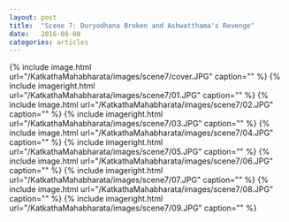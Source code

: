 ```yaml
---
layout: post
title:  "Scene 7: Duryodhana Broken and Ashwatthama's Revenge"
date:   2016-08-08
categories: articles
---
```


{% include image.html url="/KatkathaMahabharata/images/scene7/cover.JPG" caption="" %}
{% include imageright.html url="/KatkathaMahabharata/images/scene7/01.JPG" caption="" %}
{% include image.html url="/KatkathaMahabharata/images/scene7/02.JPG" caption="" %}
{% include imageright.html url="/KatkathaMahabharata/images/scene7/03.JPG" caption="" %}
{% include image.html url="/KatkathaMahabharata/images/scene7/04.JPG" caption="" %}
{% include imageright.html url="/KatkathaMahabharata/images/scene7/05.JPG" caption="" %}
{% include image.html url="/KatkathaMahabharata/images/scene7/06.JPG" caption="" %}
{% include imageright.html url="/KatkathaMahabharata/images/scene7/07.JPG" caption="" %}
{% include image.html url="/KatkathaMahabharata/images/scene7/08.JPG" caption="" %}
{% include imageright.html url="/KatkathaMahabharata/images/scene7/09.JPG" caption="" %}